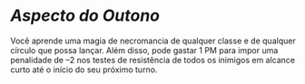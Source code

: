 # *Aspecto do Outono*

Você aprende uma magia de necromancia de qualquer classe e de qualquer círculo que possa lançar. Além disso, pode gastar 1 PM para impor uma penalidade de –2 nos testes de resistência de todos os inimigos em alcance curto até o início do seu próximo turno.